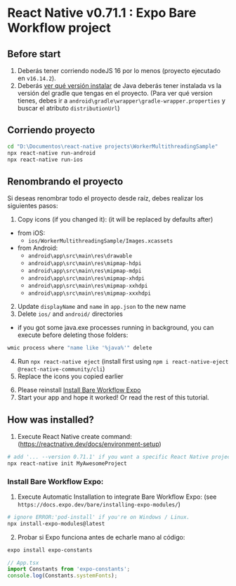 # React Native v0.71.1 : Expo Bare Workflow project

## Before start
1. Deberás tener corriendo nodeJS 16 por lo menos (proyecto ejecutado en `v16.14.2`).
2. Deberás [ver qué versión instalar](https://docs.gradle.org/current/userguide/compatibility.html) de Java deberás tener instalada vs la versión del gradle que tengas en el proyecto.
(Para ver qué version tienes, debes ir a `android\gradle\wrapper\gradle-wrapper.properties` y buscar el atributo `distributionUrl`)

## Corriendo proyecto
```bash
cd "D:\Documentos\react-native projects\WorkerMultithreadingSample"
npx react-native run-android
npx react-native run-ios
```

## Renombrando el proyecto
<!-- See https://medium.com/the-react-native-log/how-to-rename-a-react-native-app-dafd92161c35. <br> -->
Si deseas renombrar todo el proyecto desde raíz, debes realizar los siguientes pasos:
1. Copy icons (if you changed it): (it will be replaced by defaults after)
- from iOS:
  - `ios/WorkerMultithreadingSample/Images.xcassets`
- from Android:
  - `android\app\src\main\res\drawable`
  - `android\app\src\main\res\mipmap-hdpi`
  - `android\app\src\main\res\mipmap-mdpi`
  - `android\app\src\main\res\mipmap-xhdpi`
  - `android\app\src\main\res\mipmap-xxhdpi`
  - `android\app\src\main\res\mipmap-xxxhdpi`
2. Update `displayName` and `name` in `app.json` to the new name
3. Delete `ios/` and `android/` directories
  - if you got some java.exe processes running in background, you can execute before deleting those folders:
  ```bash
  wmic process where "name like '%java%'" delete
  ```
4. Run `npx react-native eject` (install first using `npm i react-native-eject @react-native-community/cli`)
5. Replace the icons you copied earlier
<!-- 6. Run `npx react-native link` (only RN =< 0.69) (install first using `npm i react-native-link`) -->
 <!-- - If didn't work, please delete 'node_modules' and run 'yarn' in console. -->
6. Please reinstall [Install Bare Workflow Expo](#expo_section_bare_workflow)
6. Start your app and hope it worked! Or read the rest of this tutorial.

## How was installed?
1. Execute React Native create command: (https://reactnative.dev/docs/environment-setup)
```bash
# add '... --version 0.71.1' if you want a specific React Native project version.
npx react-native init MyAwesomeProject
```
### <a id="expo_section_bare_workflow"></a>Install Bare Workflow Expo:
1. Execute Automatic Installation to integrate Bare Workflow Expo: (see `https://docs.expo.dev/bare/installing-expo-modules/`)

```bash
# ignore ERROR:'pod-install' if you're on Windows / Linux.
npx install-expo-modules@latest
```

2. Probar si Expo funciona antes de echarle mano al código:

```bash
expo install expo-constants
```

```javascript
// App.tsx
import Constants from 'expo-constants';
console.log(Constants.systemFonts);
```